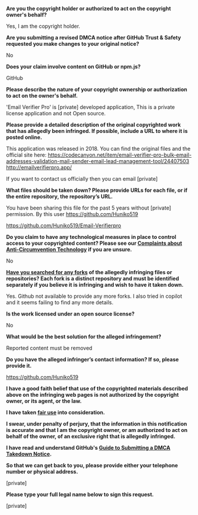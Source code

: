 **Are you the copyright holder or authorized to act on the copyright owner's behalf?**

Yes, I am the copyright holder.

**Are you submitting a revised DMCA notice after GitHub Trust & Safety requested you make changes to your original notice?**

No

**Does your claim involve content on GitHub or npm.js?**

GitHub

**Please describe the nature of your copyright ownership or authorization to act on the owner's behalf.**

'Email Verifier Pro' is [private] developed application, This is a private license application and not Open source.

**Please provide a detailed description of the original copyrighted work that has allegedly been infringed. If possible, include a URL to where it is posted online.**

This application was released in 2018. You can find the original files and the official site here:
https://codecanyon.net/item/email-verifier-pro-bulk-email-addresses-validation-mail-sender-email-lead-management-tool/24407503
http://emailverifierpro.app/

If you want to contact us officially then you can email [private]

**What files should be taken down? Please provide URLs for each file, or if the entire repository, the repository’s URL.**

You have been sharing this file for the past 5 years without [private] permission. By this user https://github.com/Huniko519

https://github.com/Huniko519/Email-Verifierpro

**Do you claim to have any technological measures in place to control access to your copyrighted content? Please see our <a href="https://docs.github.com/articles/guide-to-submitting-a-dmca-takedown-notice#complaints-about-anti-circumvention-technology">Complaints about Anti-Circumvention Technology</a> if you are unsure.**

No

**<a href="https://docs.github.com/articles/dmca-takedown-policy#b-what-about-forks-or-whats-a-fork">Have you searched for any forks</a> of the allegedly infringing files or repositories? Each fork is a distinct repository and must be identified separately if you believe it is infringing and wish to have it taken down.**

Yes. Github not available to provide any more forks. I also tried in copilot and it seems failing to find any more details.

**Is the work licensed under an open source license?**

No

**What would be the best solution for the alleged infringement?**

Reported content must be removed

**Do you have the alleged infringer’s contact information? If so, please provide it.**

https://github.com/Huniko519

**I have a good faith belief that use of the copyrighted materials described above on the infringing web pages is not authorized by the copyright owner, or its agent, or the law.**

**I have taken <a href="https://www.lumendatabase.org/topics/22">fair use</a> into consideration.**

**I swear, under penalty of perjury, that the information in this notification is accurate and that I am the copyright owner, or am authorized to act on behalf of the owner, of an exclusive right that is allegedly infringed.**

**I have read and understand GitHub's <a href="https://docs.github.com/articles/guide-to-submitting-a-dmca-takedown-notice/">Guide to Submitting a DMCA Takedown Notice</a>.**

**So that we can get back to you, please provide either your telephone number or physical address.**

[private]

**Please type your full legal name below to sign this request.**

[private]

